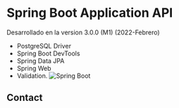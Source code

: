 # Spring Boot Application API

Desarrollado en la version 3.0.0 (M1) (2022-Febrero)

* PostgreSQL Driver
*	Spring Boot DevTools
*	Spring Data JPA
*	Spring Web
*	Validation.
![Spring Boot](https://www.techcret.com/images/resource/springboot.jpg)


<!-- CONTACT -->

## Contact